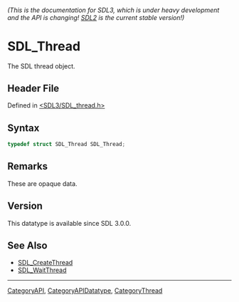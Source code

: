 ###### (This is the documentation for SDL3, which is under heavy development and the API is changing! [SDL2](https://wiki.libsdl.org/SDL2/) is the current stable version!)
# SDL_Thread

The SDL thread object.

## Header File

Defined in [<SDL3/SDL_thread.h>](https://github.com/libsdl-org/SDL/blob/main/include/SDL3/SDL_thread.h)

## Syntax

```c
typedef struct SDL_Thread SDL_Thread;
```

## Remarks

These are opaque data.

## Version

This datatype is available since SDL 3.0.0.

## See Also

- [SDL_CreateThread](SDL_CreateThread)
- [SDL_WaitThread](SDL_WaitThread)

----
[CategoryAPI](CategoryAPI), [CategoryAPIDatatype](CategoryAPIDatatype), [CategoryThread](CategoryThread)


